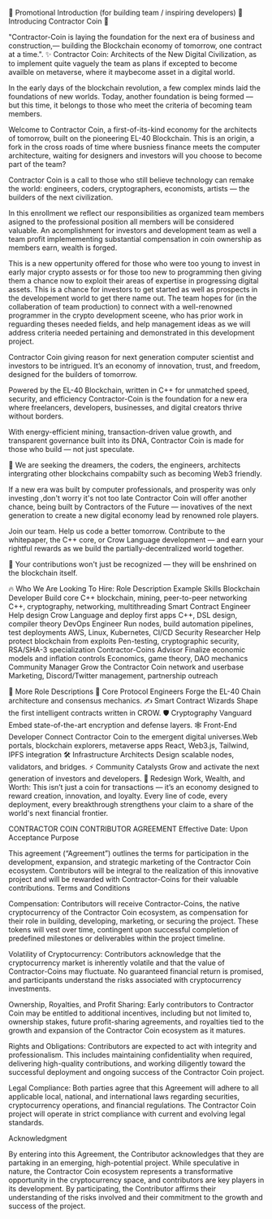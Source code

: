 🎯 Promotional Introduction (for building team / inspiring developers) 🌟 Introducing Contractor Coin 🌟

"Contractor-Coin is laying the foundation for the next era of business and construction,— building the Blockchain economy of tomorrow, one contract at a time.". ✨ Contractor Coin: Architects of the New Digital Civilization, as to implement quite vaguely the team as plans if excepted to become availble on metaverse, where it maybecome asset in a digital world.

In the early days of the blockchain revolution, a few complex minds laid the foundations of new worlds. Today, another foundation is being formed — but this time, it belongs to those who meet the criteria of becoming team members.

Welcome to Contractor Coin, a first-of-its-kind economy for the architects of tomorrow, built on the pioneering EL-40 Blockchain. This is an origin, a fork in the cross roads of time where busniess finance meets the computer architecture, waiting for designers and investors will you choose to become part of the team?

Contractor Coin is a call to those who still believe technology can remake the world: engineers, coders, cryptographers, economists, artists — the builders of the next civilization.

In this enrollment we reflect our responsibilities as organized team members asigned to the professional position all members will be considered valuable. An acomplishment for investors and development team as well a team profit implemementing substantial compensation in coin ownership as members earn, wealth is forged. 

This is a new oppertunity offered for those who were too young to invest in early major crypto assests or for those too new to programming then giving them a chance now to exploit their areas of expertise in progressing digital assets. This is a chance for investors to get started as well as prospects in the developement world to get there name out. The team  hopes for (in the collaberation of team production) to connect with a well-renowned programmer in the crypto development sceene, who has prior work in reguarding theses needed fields, and help management ideas as we will address criteria needed pertaining and demonstrated in this development project. 

Contractor Coin giving reason for next generation computer scientist and investors to be intrigued. It’s an economy of innovation, trust, and freedom, designed for the builders of tomorrow.

Powered by the EL-40 Blockchain, written in C++ for unmatched speed, security, and efficiency Contractor-Coin is the foundation for a new era where freelancers, developers, businesses, and digital creators thrive without borders.

With energy-efficient mining, transaction-driven value growth, and transparent governance built into its DNA, Contractor Coin is made for those who build — not just speculate.

💬 We are seeking the dreamers, the coders, the engineers, architects intergrating other blockchains compabilty such as becoming Web3 friendly.

If a new era was built by computer professionals, and prosperity was only investing ,don't worry it's not too late Contractor Coin will offer another chance, being built by Contractors of the Future — inovatives of the next generation to create a new digital economy lead by renowned role players.

Join our team. Help us code a better tomorrow. Contribute to the whitepaper, the C++ core, or Crow Language development — and earn your rightful rewards as we build the partially-decentralized world together.

🚀 Your contributions won't just be recognized — they will be enshrined on the blockchain itself.

🔥 Who We Are Looking To Hire: Role Description Example Skills Blockchain Developer Build core C++ blockchain, mining, peer-to-peer networking C++, cryptography, networking, multithreading Smart Contract Engineer Help design Crow Language and deploy first apps C++, DSL design, compiler theory DevOps Engineer Run nodes, build automation pipelines, test deployments AWS, Linux, Kubernetes, CI/CD Security Researcher Help protect blockchain from exploits Pen-testing, cryptographic security, RSA/SHA-3 specialization Contractor-Coins Advisor Finalize economic models and inflation controls Economics, game theory, DAO mechanics Community Manager Grow the Contractor Coin network and userbase Marketing, Discord/Twitter management, partnership outreach

📣 More Role Descriptions 🧠 Core Protocol Engineers Forge the EL-40 Chain architecture and consensus mechanics. ✍️ Smart Contract Wizards Shape the first intelligent contracts written in CROW. 🛡️ Cryptography Vanguard Embed state-of-the-art encryption and defense layers. 🕸️ Front-End Developer Connect Contractor Coin to the emergent digital universes.Web portals, blockchain explorers, metaverse apps React, Web3.js, Tailwind, IPFS integration 🛠️ Infrastructure Architects Design scalable nodes, validators, and bridges. ⚡ Community Catalysts Grow and activate the next generation of investors and developers. 🧬 Redesign Work, Wealth, and Worth: This isn’t just a coin for transactions — it’s an economy designed to reward creation, innovation, and loyalty. Every line of code, every deployment, every breakthrough strengthens your claim to a share of the world's next financial frontier.

CONTRACTOR COIN CONTRIBUTOR AGREEMENT Effective Date: Upon Acceptance Purpose

This agreement (“Agreement”) outlines the terms for participation in the development, expansion, and strategic marketing of the Contractor Coin ecosystem. Contributors will be integral to the realization of this innovative project and will be rewarded with Contractor-Coins for their valuable contributions. Terms and Conditions

Compensation:
Contributors will receive Contractor-Coins, the native cryptocurrency of the Contractor Coin ecosystem, as compensation for their role in building, developing, marketing, or securing the project.
These tokens will vest over time, contingent upon successful completion of predefined milestones or deliverables within the project timeline.

Volatility of Cryptocurrency:
Contributors acknowledge that the cryptocurrency market is inherently volatile and that the value of Contractor-Coins may fluctuate. No guaranteed financial return is promised, 
and participants understand the risks associated with cryptocurrency investments.

Ownership, Royalties, and Profit Sharing:
Early contributors to Contractor Coin may be entitled to additional incentives, including but not limited to, ownership stakes, future profit-sharing agreements, 
and royalties tied to the growth and expansion of the Contractor Coin ecosystem as it matures.

Rights and Obligations:
Contributors are expected to act with integrity and professionalism. This includes maintaining confidentiality when required, delivering high-quality contributions,
and working diligently toward the successful deployment and ongoing success of the Contractor Coin project.

Legal Compliance:
Both parties agree that this Agreement will adhere to all applicable local, national, and international laws regarding securities, cryptocurrency operations, and financial regulations.
The Contractor Coin project will operate in strict compliance with current and evolving legal standards.

Acknowledgment

By entering into this Agreement, the Contributor acknowledges that they are partaking in an emerging, high-potential project. While speculative in nature, the Contractor Coin ecosystem represents a transformative opportunity in the cryptocurrency space, and contributors are key players in its development. By participating, the Contributor affirms their understanding of the risks involved and their commitment to the growth and success of the project.
